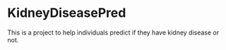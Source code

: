 # KidneyDiseasePred
This is a project to help individuals predict if they have kidney disease or not.
